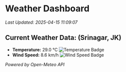 
# Weather Dashboard

_Last Updated: 2025-04-15 11:09:07_

## Current Weather Data: (Srinagar, JK)
- **Temperature:** 29.0 °C ![Temperature Badge](https://img.shields.io/badge/Temperature-Medium%20Temp-green)
- **Wind Speed:** 8.6 km/h ![Wind Speed Badge](https://img.shields.io/badge/Wind%20Speed-Light%20Wind-blue)

*Powered by Open-Meteo API*
